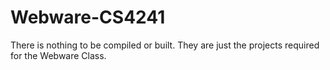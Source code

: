 Webware-CS4241
==============

There is nothing to be compiled or built. They are just the projects required for the Webware Class.
